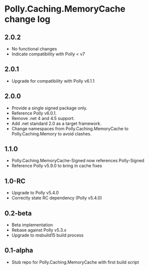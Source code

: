 # Polly.Caching.MemoryCache change log

## 2.0.2
- No functional changes
- Indicate compatibility with Polly &lt; v7

## 2.0.1
- Upgrade for compatibility with Polly v6.1.1

## 2.0.0
- Provide a single signed package only.
- Reference Polly v6.0.1.
- Remove .net 4 and 4.5 support. 
- Add .net standard 2.0 as a target framework.
- Change namespaces from Polly.Caching.MemoryCache to Polly.Caching.Memory to avoid clashes.

## 1.1.0

- Polly.Caching.MemoryCache-Signed now references Polly-Signed 
- Reference Polly v5.9.0 to bring in cache fixes

## 1.0-RC

- Upgrade to Polly v5.4.0
- Correctly state RC dependency (Polly v5.4.0)

## 0.2-beta

- Beta implementation
- Rebase against Polly v5.3.x
- Upgrade to msbuild15 build process 

## 0.1-alpha

- Stub repo for Polly.Caching.MemoryCache with first build script
